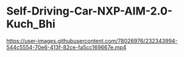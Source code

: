 # Self-Driving-Car-NXP-AIM-2.0-Kuch_Bhi


https://user-images.githubusercontent.com/78026976/232343994-544c5554-70e6-413f-82ce-fa5cc169667e.mp4

